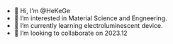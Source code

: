 - 👋 Hi, I’m @HeKeGe
- 👀 I’m interested in Material Science and Engneering.
- 🌱 I’m currently learning electroluminescent device.
- 💞️ I’m looking to collaborate on 2023.12

<!---
HeKeGe/HeKeGe is a ✨ special ✨ repository because its `README.md` (this file) appears on your GitHub profile.
You can click the Preview link to take a look at your changes.
--->
